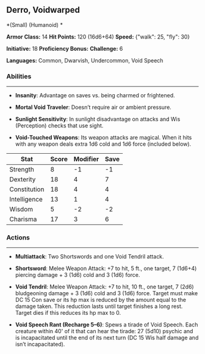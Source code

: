 ## Derro, Voidwarped
*(Small) (Humanoid) *

**Armor Class:** 14
**Hit Points:** 120 (16d6+64)
**Speed:** {"walk": 25, "fly": 30}

**Initiative:** 18
**Proficiency Bonus:**
**Challenge:** 6

**Languages:** Common, Dwarvish, Undercommon, Void Speech

### Abilities
 --- 
- **Insanity**: Advantage on saves vs. being charmed or frightened.

- **Mortal Void Traveler**: Doesn’t require air or ambient pressure.

- **Sunlight Sensitivity**: In sunlight disadvantage on attacks and Wis (Perception) checks that use sight.

- **Void-Touched Weapons**: Its weapon attacks are magical. When it hits with any weapon deals extra 1d6 cold and 1d6 force (included below).



| Stat | Score | Modifier | Save |
| ---- | ---- | ---- | ---- |
| Strength | 8 | -1 | -1 |
| Dexterity | 18 | 4 | 7 |
| Constitution | 18 | 4 | 4 |
| Intelligence | 13 | 1 | 4 |
| Wisdom | 5 | -2 | -2 |
| Charisma | 17 | 3 | 6 |

### Actions
 --- 
- **Multiattack**: Two Shortswords and one Void Tendril attack.

- **Shortsword**: Melee Weapon Attack: +7 to hit, 5 ft., one target, 7 (1d6+4) piercing damage + 3 (1d6) cold and 3 (1d6) force.

- **Void Tendril**: Melee Weapon Attack: +7 to hit, 10 ft., one target, 7 (2d6) bludgeoning damage + 3 (1d6) cold and 3 (1d6) force. Target must make DC 15 Con save or its hp max is reduced by the amount equal to the damage taken. This reduction lasts until target finishes a long rest. Target dies if this reduces its hp max to 0.

- **Void Speech Rant (Recharge 5–6)**: Spews a tirade of Void Speech. Each creature within 40' of it that can hear the tirade: 27 (5d10) psychic and is incapacitated until the end of its next turn (DC 15 Wis half damage and isn’t incapacitated).

